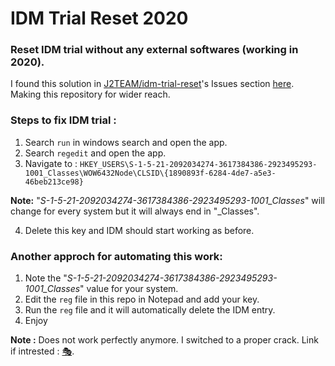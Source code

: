 # IDM Trial Reset 2020

### Reset IDM trial without any external softwares (working in 2020).
I found this solution in [J2TEAM/idm-trial-reset](https://github.com/J2TEAM/idm-trial-reset/)'s Issues section [here](https://github.com/J2TEAM/idm-trial-reset/issues/10#issuecomment-616135590). Making this repository for wider reach. 
### Steps to fix IDM trial :
1. Search ``` run ``` in windows search and open the app.
2. Search ``` regedit ``` and open the app.
3. Navigate to : ``` HKEY_USERS\S-1-5-21-2092034274-3617384386-2923495293-1001_Classes\WOW6432Node\CLSID\{1890893f-6284-4de7-a5e3-46beb213ce98} ``` 

  **Note:** "_S-1-5-21-2092034274-3617384386-2923495293-1001_Classes_" will change for every system but it will always end in "_Classes".

4. Delete this key and IDM should start working as before.

### Another approch for automating this work:
1. Note the "_S-1-5-21-2092034274-3617384386-2923495293-1001_Classes_" value for your system.
2. Edit the ``` reg ``` file in this repo in Notepad and add your key.
3. Run the ``` reg ``` file and it will automatically delete the IDM entry.
4. Enjoy 


**Note :** 
Does not work perfectly anymore. I switched to a proper crack. 
Link if intrested : [🎭](https://1337x.to/torrent/4574740/Internet-Download-Manager-IDM-6-38-Build-2-Repack-B4tman/).
